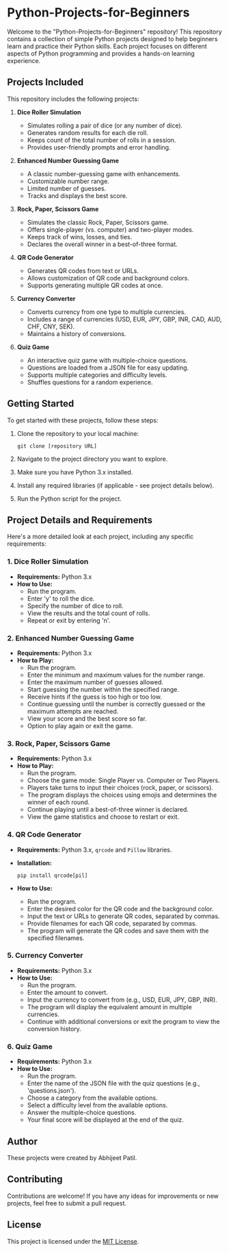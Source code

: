 # Python-Projects-for-Beginners

Welcome to the "Python-Projects-for-Beginners" repository! This repository contains a collection of simple Python projects designed to help beginners learn and practice their Python skills. Each project focuses on different aspects of Python programming and provides a hands-on learning experience.

## Projects Included

This repository includes the following projects:

1.  **Dice Roller Simulation**
    *   Simulates rolling a pair of dice (or any number of dice).
    *   Generates random results for each die roll.
    *   Keeps count of the total number of rolls in a session.
    *   Provides user-friendly prompts and error handling.

2.  **Enhanced Number Guessing Game**
    *   A classic number-guessing game with enhancements.
    *   Customizable number range.
    *   Limited number of guesses.
    *   Tracks and displays the best score.

3.  **Rock, Paper, Scissors Game**
    *   Simulates the classic Rock, Paper, Scissors game.
    *   Offers single-player (vs. computer) and two-player modes.
    *   Keeps track of wins, losses, and ties.
    *   Declares the overall winner in a best-of-three format.

4.  **QR Code Generator**
    *   Generates QR codes from text or URLs.
    *   Allows customization of QR code and background colors.
    *   Supports generating multiple QR codes at once.

5.  **Currency Converter**
    *   Converts currency from one type to multiple currencies.
    *   Includes a range of currencies (USD, EUR, JPY, GBP, INR, CAD, AUD, CHF, CNY, SEK).
    *   Maintains a history of conversions.

6.  **Quiz Game**
    *   An interactive quiz game with multiple-choice questions.
    *   Questions are loaded from a JSON file for easy updating.
    *   Supports multiple categories and difficulty levels.
    *   Shuffles questions for a random experience.

## Getting Started

To get started with these projects, follow these steps:

1.  Clone the repository to your local machine:

    ```
    git clone [repository URL]
    ```

2.  Navigate to the project directory you want to explore.

3.  Make sure you have Python 3.x installed.

4.  Install any required libraries (if applicable - see project details below).

5.  Run the Python script for the project.

## Project Details and Requirements

Here's a more detailed look at each project, including any specific requirements:

### 1. Dice Roller Simulation

*   **Requirements:** Python 3.x
*   **How to Use:**
    *   Run the program.
    *   Enter 'y' to roll the dice.
    *   Specify the number of dice to roll.
    *   View the results and the total count of rolls.
    *   Repeat or exit by entering 'n'.

### 2. Enhanced Number Guessing Game

*   **Requirements:** Python 3.x
*   **How to Play:**
    *   Run the program.
    *   Enter the minimum and maximum values for the number range.
    *   Enter the maximum number of guesses allowed.
    *   Start guessing the number within the specified range.
    *   Receive hints if the guess is too high or too low.
    *   Continue guessing until the number is correctly guessed or the maximum attempts are reached.
    *   View your score and the best score so far.
    *   Option to play again or exit the game.

### 3. Rock, Paper, Scissors Game

*   **Requirements:** Python 3.x
*   **How to Play:**
    *   Run the program.
    *   Choose the game mode: Single Player vs. Computer or Two Players.
    *   Players take turns to input their choices (rock, paper, or scissors).
    *   The program displays the choices using emojis and determines the winner of each round.
    *   Continue playing until a best-of-three winner is declared.
    *   View the game statistics and choose to restart or exit.

### 4. QR Code Generator

*   **Requirements:** Python 3.x, `qrcode` and `Pillow` libraries.
*   **Installation:**

    ```
    pip install qrcode[pil]
    ```

*   **How to Use:**
    *   Run the program.
    *   Enter the desired color for the QR code and the background color.
    *   Input the text or URLs to generate QR codes, separated by commas.
    *   Provide filenames for each QR code, separated by commas.
    *   The program will generate the QR codes and save them with the specified filenames.

### 5. Currency Converter

*   **Requirements:** Python 3.x
*   **How to Use:**
    *   Run the program.
    *   Enter the amount to convert.
    *   Input the currency to convert from (e.g., USD, EUR, JPY, GBP, INR).
    *   The program will display the equivalent amount in multiple currencies.
    *   Continue with additional conversions or exit the program to view the conversion history.

### 6. Quiz Game

*   **Requirements:** Python 3.x
*   **How to Use:**
    *   Run the program.
    *   Enter the name of the JSON file with the quiz questions (e.g., 'questions.json').
    *   Choose a category from the available options.
    *   Select a difficulty level from the available options.
    *   Answer the multiple-choice questions.
    *   Your final score will be displayed at the end of the quiz.

## Author

These projects were created by Abhijeet Patil.

## Contributing

Contributions are welcome! If you have any ideas for improvements or new projects, feel free to submit a pull request.

## License

This project is licensed under the [MIT License](LICENSE).
